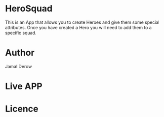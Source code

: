 # HeroSquad

This is an App that allows you to create Heroes and give them some special attributes. Once you have created a Hero you will need to add them
to a specific squad.

# Author

Jamal Derow

# Live APP

# Licence

